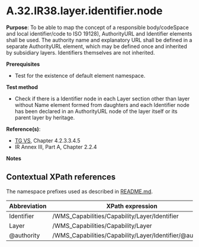 # A.32.IR38.layer.identifier.node

**Purpose**: To be able to map the concept of a responsible body/codeSpace and local identifier/code to ISO 19128), AuthorityURL and Identifier elements shall be used. The authority name and explanatory URL shall be defined in a separate AuthorityURL element, which may be defined once and inherited by subsidiary layers. Identifiers themselves are not inherited.

**Prerequisites**

* Test for the existence of default element namespace.

**Test method**

* Check if there is a Identifier node in each Layer section other than layer without Name element formed from daughters and each Identifier node has been declared in an AuthorityURL node of the layer itself or its parent layer by heritage.

**Reference(s)**:
* [TG VS](README.md#ref_TG_VS), Chapter 4.2.3.3.4.5
* IR Annex III, Part A, Chapter 2.2.4

**Notes**

## Contextual XPath references

The namespace prefixes used as described in [README.md](README.md#namespaces).

Abbreviation                                               |  XPath expression
---------------------------------------------------------- | -------------------------------------------------------------------------
Identifier <a name="Identifier"></a>   | /WMS_Capabilities/Capability/Layer/Identifier
Layer <a name="Layer"></a>   | /WMS_Capabilities/Capability/Layer
@authority <a name="@authority"></a>   | /WMS_Capabilities/Capability/Layer/Identifier/@authority
